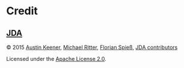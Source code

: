 # Credit

## [JDA][jda]

&copy; 2015 [Austin Keener][austin-keener], [Michael Ritter][michael-ritter], [Florian Spieß][florian-spies], [JDA contributors][jda-contributors]

Licensed under the [Apache License 2.0][jda-license].

<!-- Link aliases -->

[jda]: https://github.com/discord-jda/JDA

[jda-license]: https://github.com/discord-jda/JDA/blob/4d372fd4ecd10294dda2f942938597fd7841c9c8/LICENSE

[austin-keener]: https://github.com/dv8fromtheworld
[michael-ritter]: https://github.com/kantenkugel
[florian-spies]: https://github.com/MinnDevelopment

[jda-contributors]: https://github.com/discord-jda/JDA/graphs/contributors
